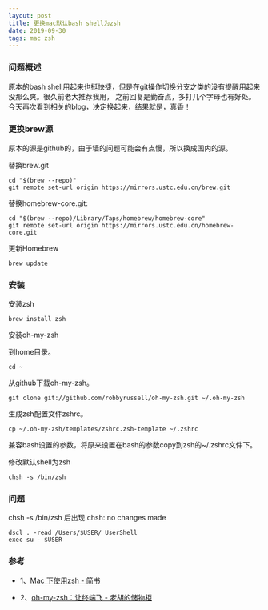 ```yaml
---
layout: post
title: 更换mac默认bash shell为zsh
date: 2019-09-30
tags: mac zsh
---
```

### 问题概述
原本的bash shell用起来也挺快捷，但是在git操作切换分支之类的没有提醒用起来没那么爽。很久前老大推荐我用，
之前回复是勤奋点，多打几个字母也有好处。今天再次看到相关的blog，决定换起来，结果就是，真香！

### 更换brew源
原本的源是github的，由于墙的问题可能会有点慢，所以换成国内的源。

替换brew.git
```
cd "$(brew --repo)"
git remote set-url origin https://mirrors.ustc.edu.cn/brew.git
```

替换homebrew-core.git:
```
cd "$(brew --repo)/Library/Taps/homebrew/homebrew-core"
git remote set-url origin https://mirrors.ustc.edu.cn/homebrew-core.git
```

更新Homebrew
```
brew update
```

### 安装

安装zsh
```
brew install zsh
```

安装oh-my-zsh

到home目录。
```
cd ~
```

从github下载oh-my-zsh。
```
git clone git://github.com/robbyrussell/oh-my-zsh.git ~/.oh-my-zsh
```

生成zsh配置文件zshrc。
```
cp ~/.oh-my-zsh/templates/zshrc.zsh-template ~/.zshrc
```

兼容bash设置的参数，将原来设置在bash的参数copy到zsh的~/.zshrc文件下。

修改默认shell为zsh

```
chsh -s /bin/zsh
```

### 问题

chsh -s /bin/zsh 后出现 chsh: no changes made
```
dscl . -read /Users/$USER/ UserShell
exec su - $USER
```

### 参考
 
* 1、[Mac 下使用zsh - 简书](https://www.jianshu.com/p/677a9bb1ac29)

* 2、[oh-my-zsh：让终端飞 - 老胡的储物柜](https://www.howie6879.cn/post/2019/06_oh_my_zsh/)


